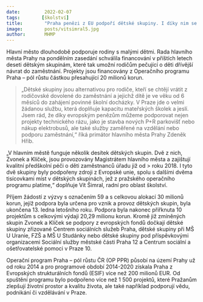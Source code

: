 ```yaml
---
date:         2022-02-07
tags:        [školství]
title:        "Praha penězi z EU podpoří dětské skupiny. I díky nim se mohou rodiče malých dětí vracet dříve do zaměstnání"
image: 	      posts/vitsimral5.jpg
author:       MHMP
---
```

 
Hlavní město dlouhodobě podporuje rodiny s malými dětmi. Rada hlavního města Prahy na pondělním zasedání schválila financování v příštích letech deseti dětským skupinám, které tak umožní rodičům pečující o děti dřívější návrat do zaměstnání. Projekty jsou financovány z Operačního programu Praha – pól růstu částkou přesahující 20 milionů korun. 

> „Dětské skupiny jsou alternativou pro rodiče, kteří se chtějí vrátit z rodičovské dovolené do zaměstnání a jejichž dítě je ve věku od 6 měsíců do zahájení povinné školní docházky. V Praze jde o velmi žádanou službu, která doplňuje kapacitu mateřských školek a jeslí. Jsem rád, že díky evropským penězům můžeme podporovat nejen projekty technického rázu, jako je stavba nových P+R parkovišť nebo nákup elektrobusů, ale také služby zaměřené na vzdělání nebo podporu zaměstnání,“ říká primátor hlavního města Prahy Zdeněk Hřib.   

„V hlavním městě funguje několik desítek dětských skupin. Dvě z nich, Zvonek a Klíček, jsou provozovány Magistrátem hlavního města a zajištují kvalitní předškolní péči o děti zaměstnanců úřadu již od > roku 2018. I tyto dvě skupiny byly podpořeny zdroji z Evropské unie, spolu s dalšími dvěma tisícovkami míst v dětských skupinách, jež z pražského operačního programu platíme,“ doplňuje Vít Šimral, radní pro oblast školství.

Příjem žádostí z výzvy s označením 59 a s celkovou alokací 30 milionů korun, jejíž podpora byla určena pro vznik a provoz dětských skupin, byla ukončena 13. ledna letošního roku. Podpora byla nakonec přiřknuta 10 projektům s celkovými výdaji 20,29 milionu korun. Kromě již zmíněných skupin Zvonek a Klíček se podpory z evropských fondů dočkají dětské skupiny zřizované Centrem sociálních služeb Praha, dětské skupiny při MŠ U Uranie, FZŠ a MŠ U Studánky nebo dětské skupiny pod příspěvkovými organizacemi Sociální služby městské části Praha 12 a Centrum sociální a ošetřovatelské pomoci v Praze 10.

Operační program Praha – pól růstu ČR (OP PPR) působí na území Prahy už od roku 2014 a pro programové období 2014-2020 získala Praha z Evropských strukturálních fondů (ESIF) více než 200 milionů EUR. Od spuštění programu bylo podpořeno více než 1 500 projektů, které Pražanům zlepšují životní prostor a kvalitu života, ale také například podporují vědu, podnikání či vzdělávání v Praze. 

